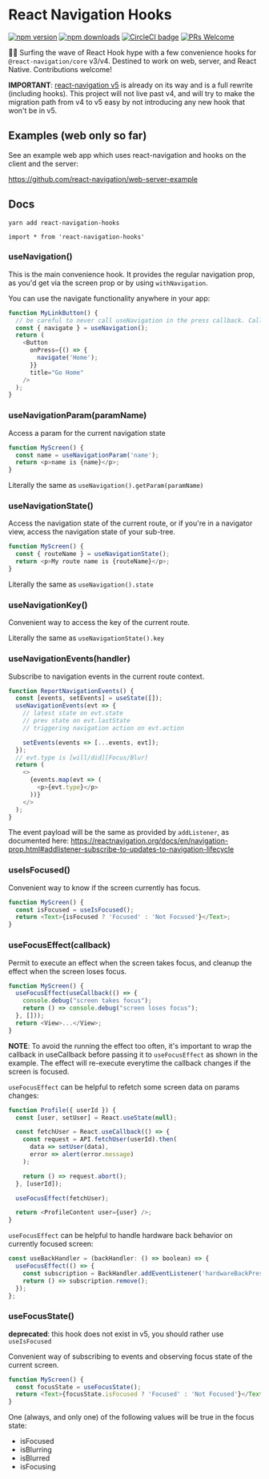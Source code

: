 # React Navigation Hooks

[![npm version](https://badge.fury.io/js/react-navigation-hooks.svg)](https://badge.fury.io/js/react-navigation-hooks) [![npm downloads](https://img.shields.io/npm/dm/react-navigation-hooks.svg)](https://www.npmjs.com/package/react-navigation-hooks) [![CircleCI badge](https://circleci.com/gh/react-navigation/hooks/tree/master.svg?style=shield)](https://circleci.com/gh/react-navigation/hooks/tree/master) [![PRs Welcome](https://img.shields.io/badge/PRs-welcome-brightgreen.svg)](https://reactnavigation.org/docs/contributing.html)

🏄‍♀️ Surfing the wave of React Hook hype with a few convenience hooks for `@react-navigation/core` v3/v4. Destined to work on web, server, and React Native. Contributions welcome!

**IMPORTANT**: [react-navigation v5](https://github.com/react-navigation/navigation-ex) is already on its way and is a full rewrite (including hooks). This project will not live past v4, and will try to make the migration path from v4 to v5 easy by not introducing any new hook that won't be in v5.

## Examples (web only so far)

See an example web app which uses react-navigation and hooks on the client and the server:

https://github.com/react-navigation/web-server-example

## Docs

`yarn add react-navigation-hooks`

`import * from 'react-navigation-hooks'`

### useNavigation()

This is the main convenience hook. It provides the regular navigation prop, as you'd get via the screen prop or by using `withNavigation`.

You can use the navigate functionality anywhere in your app:

```js
function MyLinkButton() {
  // be careful to never call useNavigation in the press callback. Call hooks directly from the render function!
  const { navigate } = useNavigation();
  return (
    <Button
      onPress={() => {
        navigate('Home');
      }}
      title="Go Home"
    />
  );
}
```

### useNavigationParam(paramName)

Access a param for the current navigation state

```js
function MyScreen() {
  const name = useNavigationParam('name');
  return <p>name is {name}</p>;
}
```

Literally the same as `useNavigation().getParam(paramName)`

### useNavigationState()

Access the navigation state of the current route, or if you're in a navigator view, access the navigation state of your sub-tree.

```js
function MyScreen() {
  const { routeName } = useNavigationState();
  return <p>My route name is {routeName}</p>;
}
```

Literally the same as `useNavigation().state`

### useNavigationKey()

Convenient way to access the key of the current route.

Literally the same as `useNavigationState().key`

### useNavigationEvents(handler)

Subscribe to navigation events in the current route context.

```js
function ReportNavigationEvents() {
  const [events, setEvents] = useState([]);
  useNavigationEvents(evt => {
    // latest state on evt.state
    // prev state on evt.lastState
    // triggering navigation action on evt.action

    setEvents(events => [...events, evt]);
  });
  // evt.type is [will/did][Focus/Blur]
  return (
    <>
      {events.map(evt => (
        <p>{evt.type}</p>
      ))}
    </>
  );
}
```

The event payload will be the same as provided by `addListener`, as documented here: https://reactnavigation.org/docs/en/navigation-prop.html#addlistener-subscribe-to-updates-to-navigation-lifecycle

### useIsFocused()

Convenient way to know if the screen currently has focus.

```js
function MyScreen() {
  const isFocused = useIsFocused();
  return <Text>{isFocused ? 'Focused' : 'Not Focused'}</Text>;
}
```

### useFocusEffect(callback)

Permit to execute an effect when the screen takes focus, and cleanup the effect when the screen loses focus.

```js
function MyScreen() {
  useFocusEffect(useCallback(() => {
    console.debug("screen takes focus");
    return () => console.debug("screen loses focus");
  }, []));
  return <View>...</View>;
}
```

**NOTE**: To avoid the running the effect too often, it's important to wrap the callback in useCallback before passing it to `useFocusEffect` as shown in the example. The effect will re-execute everytime the callback changes if the screen is focused.

`useFocusEffect` can be helpful to refetch some screen data on params changes:

```js
function Profile({ userId }) {
  const [user, setUser] = React.useState(null);

  const fetchUser = React.useCallback(() => {
    const request = API.fetchUser(userId).then(
      data => setUser(data),
      error => alert(error.message)
    );

    return () => request.abort();
  }, [userId]);

  useFocusEffect(fetchUser);

  return <ProfileContent user={user} />;
}
```


`useFocusEffect` can be helpful to handle hardware back behavior on currently focused screen:

```js 
const useBackHandler = (backHandler: () => boolean) => {
  useFocusEffect(() => {
    const subscription = BackHandler.addEventListener('hardwareBackPress', backHandler);
    return () => subscription.remove();
  });
};
```




### useFocusState()

**deprecated**: this hook does not exist in v5, you should rather use `useIsFocused`


Convenient way of subscribing to events and observing focus state of the current screen.

```js
function MyScreen() {
  const focusState = useFocusState();
  return <Text>{focusState.isFocused ? 'Focused' : 'Not Focused'}</Text>;
}
```

One (always, and only one) of the following values will be true in the focus state:

- isFocused
- isBlurring
- isBlurred
- isFocusing

